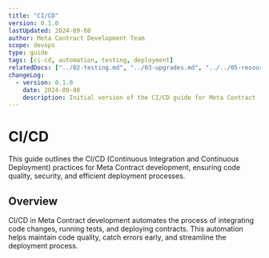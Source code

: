 ```yaml
---
title: "CI/CD"
version: 0.1.0
lastUpdated: 2024-09-08
author: Meta Contract Development Team
scope: devops
type: guide
tags: [ci-cd, automation, testing, deployment]
relatedDocs: ["../02-testing.md", "../03-upgrades.md", "../../05-resources/02-architecture/01-erc7546.md"]
changeLog:
  - version: 0.1.0
    date: 2024-09-08
    description: Initial version of the CI/CD guide for Meta Contract
---
```


# CI/CD

This guide outlines the CI/CD (Continuous Integration and Continuous Deployment) practices for Meta Contract development, ensuring code quality, security, and efficient deployment processes.

## Overview

CI/CD in Meta Contract development automates the process of integrating code changes, running tests, and deploying contracts. This automation helps maintain code quality, catch errors early, and streamline the deployment process.

<!-- ## Continuous Integration (CI)

### 1. Automated Testing

Every pull request triggers the following automated tests:

- Unit tests
- Integration tests
- Gas optimization tests

```yaml
name: Tests

on: [push, pull_request]

jobs:
  tests:
    name: Tests
    runs-on: ubuntu-latest
    steps:
      - uses: actions/checkout@v3
      - name: Install Foundry
        uses: foundry-rs/foundry-toolchain@v1
      - name: Run tests
        run: forge test
      - name: Run gas snapshot
        run: forge snapshot
```

### 2. Code Quality Checks

Automated code quality checks include:

- Solidity linting (using Solhint)
- Code formatting checks (using Prettier)

```yaml
name: Linting

on: [push, pull_request]

jobs:
  lint:
    name: Linting
    runs-on: ubuntu-latest
    steps:
      - uses: actions/checkout@v3
      - name: Install dependencies
        run: npm ci
      - name: Run Solhint
        run: npx solhint 'src/**/*.sol'
      - name: Check formatting
        run: npx prettier --check '**/*.sol'
```

### 3. Security Analysis

Automated security checks using tools like:

- Slither
- Mythril

```yaml
name: Security Analysis

on: [push, pull_request]

jobs:
  security:
    name: Security Analysis
    runs-on: ubuntu-latest
    steps:
      - uses: actions/checkout@v3
      - name: Run Slither
        uses: crytic/slither-action@v0.1.1
      - name: Run Mythril
        uses: consensys/mythril-action@v1.1.2
```

## Continuous Deployment (CD)

### 1. Staging Deployment

Automated deployment to a staging environment for final testing:

```yaml
name: Staging Deployment

on:
  push:
    branches:
      - develop

jobs:
  deploy-staging:
    name: Deploy to Staging
    runs-on: ubuntu-latest
    steps:
      - uses: actions/checkout@v3
      - name: Install Foundry
        uses: foundry-rs/foundry-toolchain@v1
      - name: Deploy to staging
        run: forge script script/DeployStaging.s.sol --rpc-url ${{ secrets.STAGING_RPC_URL }} --private-key ${{ secrets.DEPLOYER_PRIVATE_KEY }}
```

### 2. Production Deployment

Deployment to production requires manual approval:

```yaml
name: Production Deployment

on:
  release:
    types: [created]

jobs:
  deploy-production:
    name: Deploy to Production
    runs-on: ubuntu-latest
    steps:
      - uses: actions/checkout@v3
      - name: Install Foundry
        uses: foundry-rs/foundry-toolchain@v1
      - name: Deploy to production
        run: forge script script/DeployProduction.s.sol --rpc-url ${{ secrets.PRODUCTION_RPC_URL }} --private-key ${{ secrets.DEPLOYER_PRIVATE_KEY }}
```

## Best Practices

1. **Version Control**: Use semantic versioning for releases.
2. **Environment Separation**: Maintain separate environments for development, staging, and production.
3. **Secrets Management**: Use GitHub Secrets or a secure vault for managing sensitive information.
4. **Monitoring**: Implement monitoring and alerting for deployed contracts.
5. **Rollback Plan**: Always have a rollback strategy in case of deployment issues.

## Upgradeability Considerations

When deploying upgradeable Meta Contracts:

1. Ensure the upgrade process is thoroughly tested in the staging environment.
2. Implement a time-lock or multi-sig requirement for production upgrades.
3. Verify that the new implementation is compatible with the existing storage layout.

For more details on upgrades, refer to the [Upgrades Guide](../03-upgrades.md).

## Security Considerations

1. Regularly update dependencies and tooling.
2. Implement access controls for deployment and upgrade processes.
3. Conduct regular security audits, especially before major releases.

## Conclusion

Implementing a robust CI/CD pipeline is crucial for maintaining the quality and security of Meta Contract projects. By automating testing, security checks, and deployment processes, teams can focus on developing innovative features while ensuring the reliability of their smart contracts.

For more information on Meta Contract architecture and best practices, refer to the [ERC-7546 Specification](../../05-resources/02-architecture/01-erc7546.md). -->
